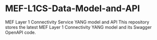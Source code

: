 # MEF-L1CS-Data-Model-and-API
MEF Layer 1 Connectivity Service YANG model and API
This repository stores the latest MEF Layer 1 Connectivity YANG model and its Swagger OpenAPI code. 
